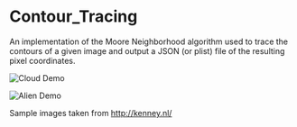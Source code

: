 Contour_Tracing
===============

An implementation of the Moore Neighborhood algorithm used to trace the contours of a given image and output a JSON (or plist) file of the resulting pixel coordinates.

![Cloud Demo](http://i.imgur.com/vsH4XQQ.png?raw=true)

![Alien Demo](http://i.imgur.com/KU0g7d5.png?raw=true)

Sample images taken from http://kenney.nl/
